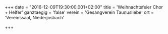 +++
date = "2016-12-09T19:30:00.001+02:00"
title = 'Weihnachtsfeier Chor + Helfer'
ganztaegig = 'false'
verein = 'Gesangverein Taunusliebe'
ort = 'Vereinssaal, Niederjosbach'

+++

      
